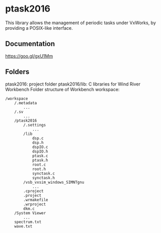 # ptask2016
This library allows the management of periodic tasks under VxWorks, by providing a POSIX-like interface.

## Documentation
https://goo.gl/gxU1Mm

## Folders
ptask2016: project folder
ptask2016/lib: C libraries for Wind River Workbench
Folder structure of Workbench workspace:
```
/workspace
	/.metadata
		...
	/.sv
		...
	/ptask2016
		/.settings
			...
		/lib
			dsp.c
			dsp.h
			dspIO.c
			dspIO.h
			ptask.c
			ptask.h
			root.c
			root.h
			synctask.c
			synctask.h
		/vsb_vxsim_windows_SIMNTgnu
			...
		.cproject
		.project
		.wrmakefile
		.wrproject
		dkm.c
	/System Viewer
		...
	spectrum.txt
	wave.txt
```
